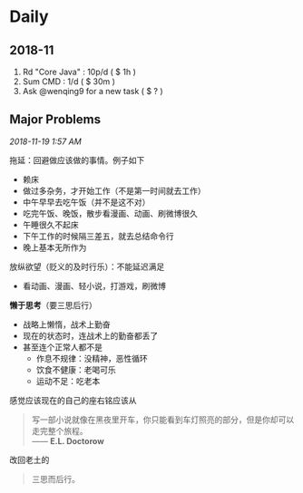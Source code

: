 # Daily

## 2018-11

1. Rd "Core Java" : 10p/d ( $ 1h )
2. Sum CMD : 1/d ( $ 30m )
3. Ask @wenqing9 for a new task ( $ ? )

## Major Problems

_2018-11-19 1:57 AM_

拖延：回避做应该做的事情。例子如下

- 赖床
- 做过多杂务，才开始工作（不是第一时间就去工作）
- 中午早早去吃午饭（并不是这不对）
- 吃完午饭、晚饭，散步看漫画、动画、刷微博很久
- 午睡很久不起床
- 下午工作的时候隔三差五，就去总结命令行
- 晚上基本无所作为

放纵欲望（贬义的及时行乐）：不能延迟满足

- 看动画、漫画、轻小说，打游戏，刷微博

**懒于思考**（要三思后行）

- 战略上懒惰，战术上勤奋
- 现在的状态时，连战术上的勤奋都丢了
- 甚至连个正常人都不是
    - 作息不规律：没精神，恶性循环
    - 饮食不健康：老喝可乐
    - 运动不足：吃老本

感觉应该现在的自己的座右铭应该从

> 写一部小说就像在黑夜里开车，你只能看到车灯照亮的部分，但是你却可以走完整个旅程。<br/>
> —— **E.L. Doctorow**

改回老土的

> 三思而后行。
